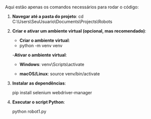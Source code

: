 Aqui estão apenas os comandos necessários para rodar o código:

1. **Navegar até a pasta do projeto**:
   cd C:\Users\SeuUsuario\Documents\Projects\Robots

2. **Criar e ativar um ambiente virtual (opcional, mas recomendado)**:
   - **Criar o ambiente virtual**:
   -  python -m venv venv
   
   -**Ativar o ambiente virtual**:
     - **Windows**:
       venv\Scripts\activate
       
     - **macOS/Linux**:
       source venv/bin/activate

3. **Instalar as dependências**:
   
   pip install selenium webdriver-manager

5. **Executar o script Python**:
   
   python robot1.py
